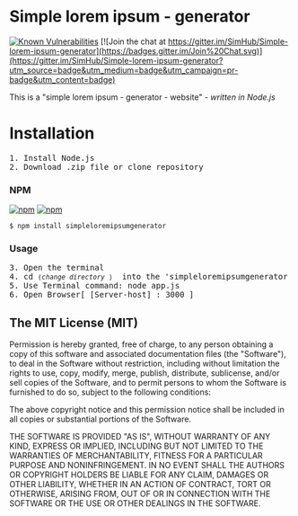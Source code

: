 # Simple lorem ipsum - generator
[![Known Vulnerabilities](https://snyk.io/test/github/SimHub/Simple-lorem-ipsum-generator/badge.svg?targetFile=package.json)](https://snyk.io/test/github/SimHub/Simple-lorem-ipsum-generator?targetFile=package.json) [![Join the chat at https://gitter.im/SimHub/Simple-lorem-ipsum-generator](https://badges.gitter.im/Join%20Chat.svg)](https://gitter.im/SimHub/Simple-lorem-ipsum-generator?utm_source=badge&utm_medium=badge&utm_campaign=pr-badge&utm_content=badge)

This is a "simple lorem ipsum - generator - website" - <em>written in Node.js</em>

# Installation
<pre>1. Install Node.js  
2. Download .zip file or clone repository  
</pre>  
        
### NPM  
[![npm](https://img.shields.io/npm/v/simpleloremipsumgenerator.svg?style=flat-square)](https://www.npmjs.com/package/simpleloremipsumgenerator)  [![npm](https://img.shields.io/npm/dt/simpleloremipsumgenerator.svg?style=flat-square)](https://www.npmjs.com/package/simpleloremipsumgenerator)   

    $ npm install simpleloremipsumgenerator

### Usage
<pre>3. Open the terminal
4. cd <small>(<em>change directory</em> )</small>  into the 'simpleloremipsumgenerator folder
5. Use Terminal command: node app.js
6. Open Browser[ [Server-host] : 3000 ]  
</pre>  

## The MIT License (MIT)
 
 Permission is hereby granted, free of charge, to any person obtaining a copy
 of this software and associated documentation files (the "Software"), to deal
 in the Software without restriction, including without limitation the rights
 to use, copy, modify, merge, publish, distribute, sublicense, and/or sell
 copies of the Software, and to permit persons to whom the Software is
 furnished to do so, subject to the following conditions:
 
 The above copyright notice and this permission notice shall be included in all
 copies or substantial portions of the Software.
 
 THE SOFTWARE IS PROVIDED "AS IS", WITHOUT WARRANTY OF ANY KIND, EXPRESS OR
 IMPLIED, INCLUDING BUT NOT LIMITED TO THE WARRANTIES OF MERCHANTABILITY,
 FITNESS FOR A PARTICULAR PURPOSE AND NONINFRINGEMENT. IN NO EVENT SHALL THE
 AUTHORS OR COPYRIGHT HOLDERS BE LIABLE FOR ANY CLAIM, DAMAGES OR OTHER
 LIABILITY, WHETHER IN AN ACTION OF CONTRACT, TORT OR OTHERWISE, ARISING FROM,
 OUT OF OR IN CONNECTION WITH THE SOFTWARE OR THE USE OR OTHER DEALINGS IN THE
 SOFTWARE.
